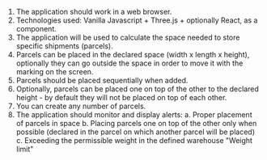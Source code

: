 1. The application should work in a web browser.
2. Technologies used: Vanilla Javascript + Three.js + optionally React, as a component.
3. The application will be used to calculate the space needed to store specific
shipments (parcels).
4. Parcels can be placed in the declared space (width x length x height), optionally they
can go outside the space in order to move it with the marking on the screen.
5. Parcels should be placed sequentially when added.
6. Optionally, parcels can be placed one on top of the other to the declared height - by
default they will not be placed on top of each other.
7. You can create any number of parcels.
8. The application should monitor and display alerts:
a. Proper placement of parcels in space
b. Placing parcels one on top of the other only when possible (declared in the
parcel on which another parcel will be placed)
c. Exceeding the permissible weight in the defined warehouse "Weight limit"
